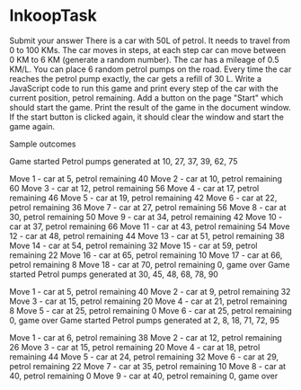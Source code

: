 # InkoopTask
Submit your answer
There is a car with 50L of petrol.
It needs to travel from 0 to 100 KMs.
The car moves in steps, at each step car can move between 0 KM to 6 KM (generate a random number).
The car has a mileage of 0.5 KM/L.
You can place 6 random petrol pumps on the road.
Every time the car reaches the petrol pump exactly, the car gets a refill of 30 L.
Write a JavaScript code to run this game and print every step of the car with the current position, petrol remaining.
Add a button on the page "Start" which should start the game.
Print the result of the game in the document window.
If the start button is clicked again, it should clear the window and start the game again.

Sample outcomes

Game started
Petrol pumps generated at 10, 27, 37, 39, 62, 75

Move 1 - car at 5, petrol remaining 40
Move 2 - car at 10, petrol remaining 60
Move 3 - car at 12, petrol remaining 56
Move 4 - car at 17, petrol remaining 46
Move 5 - car at 19, petrol remaining 42
Move 6 - car at 22, petrol remaining 36
Move 7 - car at 27, petrol remaining 56
Move 8 - car at 30, petrol remaining 50
Move 9 - car at 34, petrol remaining 42
Move 10 - car at 37, petrol remaining 66
Move 11 - car at 43, petrol remaining 54
Move 12 - car at 48, petrol remaining 44
Move 13 - car at 51, petrol remaining 38
Move 14 - car at 54, petrol remaining 32
Move 15 - car at 59, petrol remaining 22
Move 16 - car at 65, petrol remaining 10
Move 17 - car at 66, petrol remaining 8
Move 18 - car at 70, petrol remaining 0, game over
Game started
Petrol pumps generated at 30, 45, 48, 68, 78, 90

Move 1 - car at 5, petrol remaining 40
Move 2 - car at 9, petrol remaining 32
Move 3 - car at 15, petrol remaining 20
Move 4 - car at 21, petrol remaining 8
Move 5 - car at 25, petrol remaining 0
Move 6 - car at 25, petrol remaining 0, game over
Game started
Petrol pumps generated at 2, 8, 18, 71, 72, 95

Move 1 - car at 6, petrol remaining 38
Move 2 - car at 12, petrol remaining 26
Move 3 - car at 15, petrol remaining 20
Move 4 - car at 18, petrol remaining 44
Move 5 - car at 24, petrol remaining 32
Move 6 - car at 29, petrol remaining 22
Move 7 - car at 35, petrol remaining 10
Move 8 - car at 40, petrol remaining 0
Move 9 - car at 40, petrol remaining 0, game over
